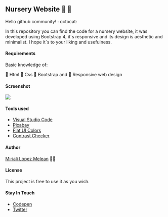 ## Nursery Website :seedling: :open_file_folder:
Hello github community! : octocat:

In this repository you can find the code for a nursery website, it was developed using Bootstrap 4, it´s responsive and its design is aesthetic and minimalist. I hope it´s to your liking and usefulness.

#### Requirements
Basic knowledge of:

:rose: Html
:sunflower: Css
:tulip: Bootstrap and
:hibiscus: Responsive web design

#### Screenshot
![](https://scontent.fccs3-1.fna.fbcdn.net/v/t1.15752-9/123502564_362827864967972_2726767790719416872_n.jpg?_nc_cat=101&ccb=2&_nc_sid=ae9488&_nc_ohc=yW4hqrd9JAYAX8hxff-&_nc_ht=scontent.fccs3-1.fna&oh=6e9dadf705eb2b52444013307fe9caca&oe=5FC5DD3A)


#### Tools used
- [Visual Studio Code](https://code.visualstudio.com/)
- [Pixabay](https://pixabay.com/es/)
- [Flat UI Colors](https://flatuicolors.com/)
- [Contrast Checker](https://webaim.org/resources/contrastchecker/)

#### Author
[Miriali López Melean](https://github.com/Miriali) :woman_technologist:

#### License
This project is free to use it as you wish.

#### Stay In Touch
- [Codepen](https://codepen.io/your-work/) 
- [Twitter](https://twitter.com/miricailopez)
